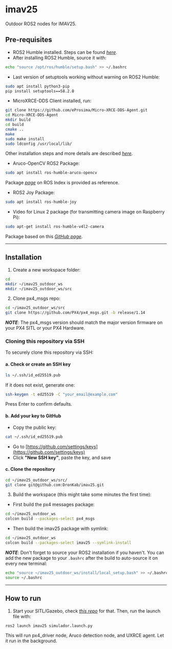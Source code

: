 # imav25

Outdoor ROS2 nodes for IMAV25.

## Pre-requisites

* ROS2 Humble installed. Steps can be found *[here](https://docs.ros.org/en/humble/Installation/Ubuntu-Install-Debs.html)*.
* After installing ROS2 Humble, source it with:

```sh
echo "source /opt/ros/humble/setup.bash" >> ~/.bashrc
```

* Last version of setuptools working without warning on ROS2 Humble:

```sh
sudo apt install python3-pip
pip install setuptools==58.2.0
```

* MicroXRCE-DDS Client installed, run:

```sh
git clone https://github.com/eProsima/Micro-XRCE-DDS-Agent.git
cd Micro-XRCE-DDS-Agent
mkdir build
cd build
cmake ..
make
sudo make install
sudo ldconfig /usr/local/lib/
```

Other installation steps and more details are described *[here](https://docs.px4.io/main/en/middleware/uxrce_dds.html)*.

* Aruco-OpenCV ROS2 Package:

```sh
sudo apt install ros-humble-aruco-opencv
```

Package *[page](https://index.ros.org/p/aruco_opencv/)* on ROS Index is provided as reference.

* ROS2 Joy Package:

```sh
sudo apt install ros-humble-joy
```

* Video for Linux 2 package (for transmitting camera image on Raspberry Pi):

```sh
sudo apt-get install ros-humble-v4l2-camera
```

Package based on this *[GitHub page](https://gitlab.com/boldhearts/ros2_v4l2_camera)*.

---

## Installation

1. Create a new workspace folder:

```sh
cd
mkdir ~/imav25_outdoor_ws
mkdir ~/imav25_outdoor_ws/src
```

2. Clone px4_msgs repo:

```sh
cd ~/imav25_outdoor_ws/src
git clone https://github.com/PX4/px4_msgs.git -b release/1.14
```

***NOTE***: The px4_msgs version should match the major version firmware on your PX4 SITL or your PX4 Hardware.

### Cloning this repository via SSH

To securely clone this repository via SSH:

#### a. Check or create an SSH key

```sh
ls ~/.ssh/id_ed25519.pub
```

If it does not exist, generate one:

```sh
ssh-keygen -t ed25519 -C "your_email@example.com"
```

Press Enter to confirm defaults.

#### b. Add your key to GitHub

* Copy the public key:

```sh
cat ~/.ssh/id_ed25519.pub
```

* Go to [https://github.com/settings/keys](https://github.com/settings/keys)
* Click **"New SSH key"**, paste the key, and save

#### c. Clone the repository

```sh
cd ~/imav25_outdoor_ws/src/
git clone git@github.com:DronKab/imav25.git
```

3. Build the workspace (this might take some minutes the first time):

* First build the px4 messages package:

```sh
cd ~/imav25_outdoor_ws
colcon build --packages-select px4_msgs
```

* Then build the imav25 package with symlink:

```sh
cd ~/imav25_outdoor_ws
colcon build --packages-select imav25 --symlink-install
```

***NOTE***: Don't forget to source your ROS2 installation if you haven't. You can add the new package to your `.bashrc` after the build to auto-source it on every new terminal:

```sh
echo "source ~/imav25_outdoor_ws/install/local_setup.bash" >> ~/.bashrc
source ~/.bashrc
```

---

## How to run

1. Start your SITL/Gazebo, check *[this repo](https://github.com/DronKab/imav25_sim.git)* for that. Then, run the launch file with:

```sh
ros2 launch imav25 simulador.launch.py
```

This will run px4_driver node, Aruco detection node, and UXRCE agent. Let it run in the background.
